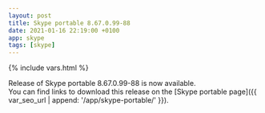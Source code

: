 ```yaml
---
layout: post
title: Skype portable 8.67.0.99-88
date: 2021-01-16 22:19:00 +0100
app: skype
tags: [skype]
---
```

{% include vars.html %}

Release of Skype portable 8.67.0.99-88 is now available.<br />
You can find links to download this release on the [Skype portable page]({{ var_seo_url | append: '/app/skype-portable/' }}).

